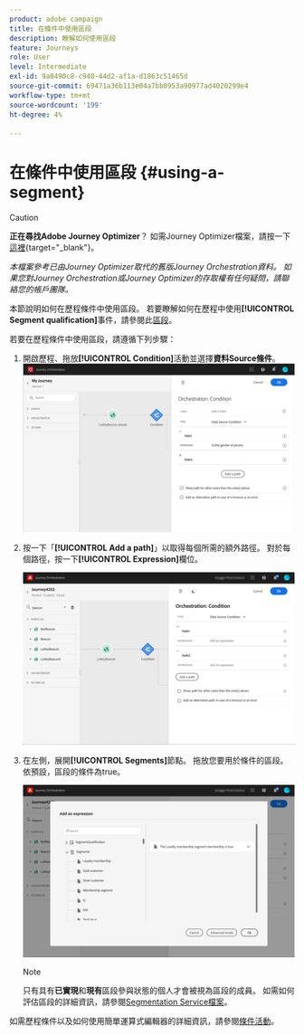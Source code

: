 ```yaml
---
product: adobe campaign
title: 在條件中使用區段
description: 瞭解如何使用區段
feature: Journeys
role: User
level: Intermediate
exl-id: 9a0490c8-c940-44d2-af1a-d1863c51465d
source-git-commit: 69471a36b113e04a7bb0953a90977ad4020299e4
workflow-type: tm+mt
source-wordcount: '199'
ht-degree: 4%

---
```


# 在條件中使用區段 {#using-a-segment}


>[!CAUTION]
>
>**正在尋找Adobe Journey Optimizer**？ 如需Journey Optimizer檔案，請按一下[這裡](https://experienceleague.adobe.com/zh-hant/docs/journey-optimizer/using/ajo-home){target="_blank"}。
>
>
>_本檔案參考已由Journey Optimizer取代的舊版Journey Orchestration資料。 如果您對Journey Orchestration或Journey Optimizer的存取權有任何疑問，請聯絡您的帳戶團隊。_


本節說明如何在歷程條件中使用區段。 若要瞭解如何在歷程中使用&#x200B;**[!UICONTROL Segment qualification]**&#x200B;事件，請參閱此[區段](../building-journeys/segment-qualification-events.md)。

若要在歷程條件中使用區段，請遵循下列步驟：

1. 開啟歷程、拖放&#x200B;**[!UICONTROL Condition]**&#x200B;活動並選擇&#x200B;**資料Source條件**。
   ![](../assets/journey47.png)

1. 按一下「**[!UICONTROL Add a path]**」以取得每個所需的額外路徑。 對於每個路徑，按一下&#x200B;**[!UICONTROL Expression]**&#x200B;欄位。

   ![](../assets/segment3.png)

1. 在左側，展開&#x200B;**[!UICONTROL Segments]**&#x200B;節點。 拖放您要用於條件的區段。 依預設，區段的條件為true。

   ![](../assets/segment4.png)

   >[!NOTE]
   >
   >只有具有&#x200B;**已實現**&#x200B;和&#x200B;**現有**&#x200B;區段參與狀態的個人才會被視為區段的成員。 如需如何評估區段的詳細資訊，請參閱[Segmentation Service檔案](https://experienceleague.adobe.com/docs/experience-platform/segmentation/tutorials/evaluate-a-segment.html?lang=en#interpret-segment-results)。

如需歷程條件以及如何使用簡單運算式編輯器的詳細資訊，請參閱[條件活動](../building-journeys/condition-activity.md#about_condition)。
